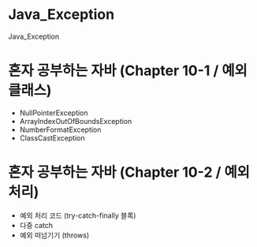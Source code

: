 # Java_Exception
Java_Exception

# 혼자 공부하는 자바 (Chapter 10-1 / 예외 클래스)
- NullPointerException
- ArrayIndexOutOfBoundsException
- NumberFormatException
- ClassCastException


# 혼자 공부하는 자바 (Chapter 10-2 / 예외 처리)
- 예외 처리 코드 (try-catch-finally 블록)
- 다중 catch
- 예외 떠넘기기 (throws)
